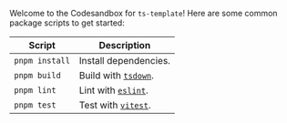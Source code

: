 Welcome to the Codesandbox for `ts-template`! Here are some
common package scripts to get started:

| Script         | Description                                |
| -------------- | ------------------------------------------ |
| `pnpm install` | Install dependencies.                      |
| `pnpm build`   | Build with [`tsdown`](https://tsdown.dev). |
| `pnpm lint`    | Lint with [`eslint`](https://eslint.org).  |
| `pnpm test`    | Test with [`vitest`](https://vitest.dev).  |

